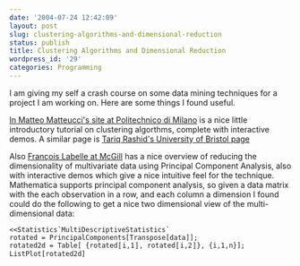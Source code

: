 ```yaml
---
date: '2004-07-24 12:42:09'
layout: post
slug: clustering-algorithms-and-dimensional-reduction
status: publish
title: Clustering Algorithms and Dimensional Reduction
wordpress_id: '29'
categories: Programming
---
```


I am giving my self a crash course on some data mining techniques for a project I am working on. Here are some things I found useful.

[In Matteo Matteucci's site at Politechnico di Milano](http://home.deib.polimi.it/matteucc/Clustering/tutorial_html/index.html) is a nice little introductory tutorial on clustering algorthms, complete with interactive demos.  A similar page is [Tariq Rashid's University of Bristol page](http://www.cs.bris.ac.uk/home/tr1690/documentation/fuzzy_clustering_initial_report/node11.html)

Also [François Labelle at McGill](http://www.cs.mcgill.ca/%7Esqrt/dimr/dimreduction.html) has a nice overview of reducing the dimensionality of multivariate data using Principal Component Analysis, also with interactive demos which give a nice intuitive feel for the technique. Mathematica supports principal component analysis, so given a data matrix with the each observation in a row, and each column a dimension I found could do the following to get a nice two dimensional view of the multi-dimensional data:


    <<Statistics`MultiDescriptiveStatistics`
    rotated = PrincipalComponents[Transpose[data]];
    rotated2d = Table[ {rotated〚i,1〛, rotated〚i,2〛}, {i,1,n}];
    ListPlot[rotated2d]

